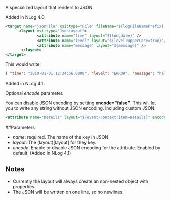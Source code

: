 A specialized layout that renders to JSON.

Added in NLog 4.0


```xml
<target name="jsonFile" xsi:type="File" fileName="${logFileNamePrefix}.json">
      <layout xsi:type="JsonLayout">
              <attribute name="time" layout="${longdate}" />
              <attribute name="level" layout="${level:upperCase=true}"/>
              <attribute name="message" layout="${message}" />
       </layout>
</target>
```

This would write: 

```json
{ "time": "2010-01-01 12:34:56.0000", "level": "ERROR", "message": "hello, world" }
```

Added in NLog 4.1

Optional _encode_ parameter.

You can disable JSON encoding by setting **encode="false"**. This will let you to write any string without JSON encoding. Including custom JSON.

```xml
<attribute name="Details" layout="${event-context:item=Details}" encode="false" />
```

##Parameters
* _name_: required. The name of the key in JSON
* _layout_: The (layout)[layout] for they key.
* _encode_: Enable or disable JSON encoding for the attribute. Enabled by default. (Added in NLog 4.1) 

## Notes
* Currently the layout will always create an non-nested object with properties.
* The JSON will be written on one line, so no newlines. 
